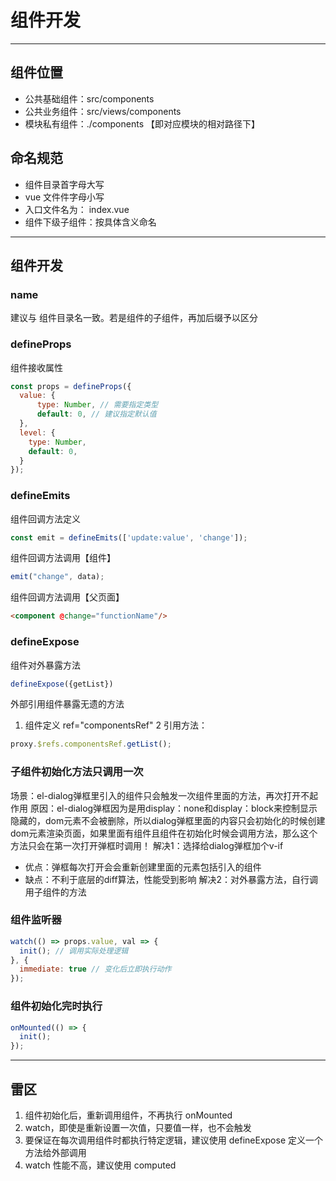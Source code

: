 # 组件开发

---

## 组件位置
- 公共基础组件：src/components
- 公共业务组件：src/views/components
- 模块私有组件：./components 【即对应模块的相对路径下】

## 命名规范
- 组件目录首字母大写
- vue 文件件字母小写
- 入口文件名为： index.vue
- 组件下级子组件：按具体含义命名

--- 
## 组件开发

### name
建议与 组件目录名一致。若是组件的子组件，再加后缀予以区分

### defineProps
组件接收属性
```javascript
const props = defineProps({
  value: {
      type: Number, // 需要指定类型
      default: 0, // 建议指定默认值
  },
  level: {
    type: Number,
    default: 0,
  }
});
```

### defineEmits
组件回调方法定义
```javascript
const emit = defineEmits(['update:value', 'change']);
```
组件回调方法调用【组件】
```javascript
emit("change", data);
```

组件回调方法调用【父页面】
```html
<component @change="functionName"/>
```

### defineExpose
组件对外暴露方法
```javascript
defineExpose({getList})
```
外部引用组件暴露无遗的方法
1. 组件定义 ref="componentsRef"
   2 引用方法：
```javascript
proxy.$refs.componentsRef.getList();
```

### 子组件初始化方法只调用一次
场景：el-dialog弹框里引入的组件只会触发一次组件里面的方法，再次打开不起作用
原因：el-dialog弹框因为是用display：none和display：block来控制显示隐藏的，dom元素不会被删除，所以dialog弹框里面的内容只会初始化的时候创建dom元素渲染页面，如果里面有组件且组件在初始化时候会调用方法，那么这个方法只会在第一次打开弹框时调用！
解决1：选择给dialog弹框加个v-if 
- 优点：弹框每次打开会会重新创建里面的元素包括引入的组件
- 缺点：不利于底层的diff算法，性能受到影响
解决2：对外暴露方法，自行调用子组件的方法

### 组件监听器
```javascript
watch(() => props.value, val => {
  init(); // 调用实际处理逻辑
}, {
  immediate: true // 变化后立即执行动作
});
```

### 组件初始化完时执行
```javascript
onMounted(() => {
  init();
});
```

---

## 雷区
1. 组件初始化后，重新调用组件，不再执行 onMounted
2. watch，即使是重新设置一次值，只要值一样，也不会触发
3. 要保证在每次调用组件时都执行特定逻辑，建议使用 defineExpose 定义一个方法给外部调用
4. watch 性能不高，建议使用 computed

